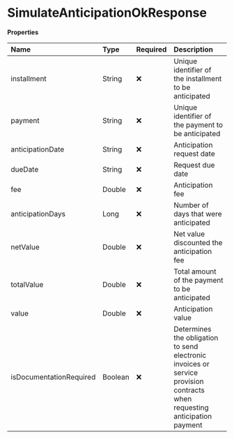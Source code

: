 # SimulateAnticipationOkResponse

**Properties**

| Name                    | Type    | Required | Description                                                                                                               |
| :---------------------- | :------ | :------- | :------------------------------------------------------------------------------------------------------------------------ |
| installment             | String  | ❌       | Unique identifier of the installment to be anticipated                                                                    |
| payment                 | String  | ❌       | Unique identifier of the payment to be anticipated                                                                        |
| anticipationDate        | String  | ❌       | Anticipation request date                                                                                                 |
| dueDate                 | String  | ❌       | Request due date                                                                                                          |
| fee                     | Double  | ❌       | Anticipation fee                                                                                                          |
| anticipationDays        | Long    | ❌       | Number of days that were anticipated                                                                                      |
| netValue                | Double  | ❌       | Net value discounted the anticipation fee                                                                                 |
| totalValue              | Double  | ❌       | Total amount of the payment to be anticipated                                                                             |
| value                   | Double  | ❌       | Anticipation value                                                                                                        |
| isDocumentationRequired | Boolean | ❌       | Determines the obligation to send electronic invoices or service provision contracts when requesting anticipation payment |

<!-- This file was generated by liblab | https://liblab.com/ -->
